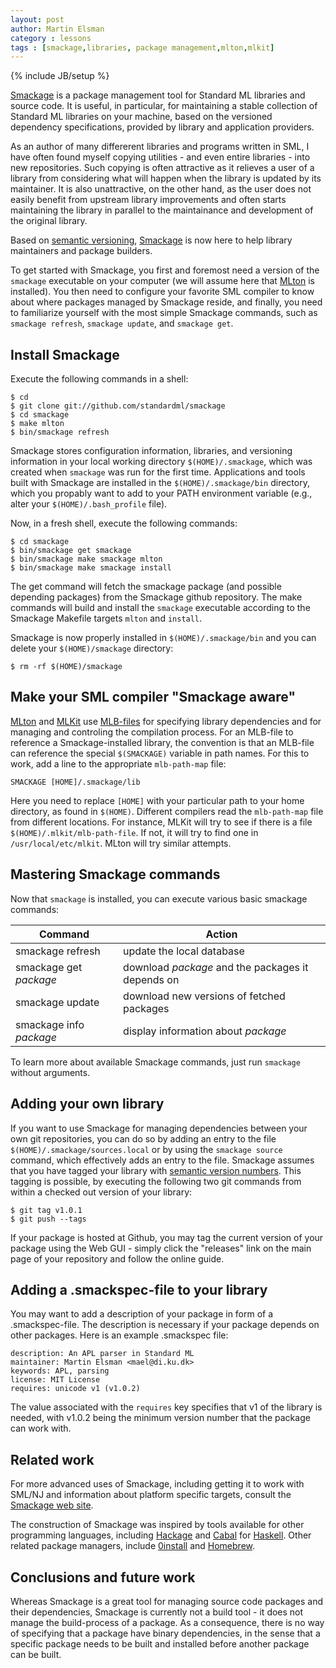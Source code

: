 ```yaml
---
layout: post
author: Martin Elsman
category : lessons
tags : [smackage,libraries, package management,mlton,mlkit]
---
```

{% include JB/setup %}

[Smackage](http://github.com/standardml/smackage) is a package
management tool for Standard ML libraries and source code. It is
useful, in particular, for maintaining a stable collection of Standard
ML libraries on your machine, based on the versioned dependency
specifications, provided by library and application providers.

As an author of many differerent libraries and programs written in
SML, I have often found myself copying utilities - and even entire
libraries - into new repositories. Such copying is often attractive as
it relieves a user of a library from considering what will happen when
the library is updated by its maintainer. It is also unattractive, on
the other hand, as the user does not easily benefit from upstream
library improvements and often starts maintaining the library in
parallel to the maintainance and development of the original
library.

Based on [semantic versioning](http://semver.org),
[Smackage](http://github.com/standardml/smackage) is now here to help
library maintainers and package builders.

To get started with Smackage, you first and foremost need a version of
the `smackage` executable on your computer (we will assume here that
[MLton](http://mlton.org) is installed). You then need to configure
your favorite SML compiler to know about where packages managed by
Smackage reside, and finally, you need to familiarize yourself with
the most simple Smackage commands, such as `smackage refresh`,
`smackage update`, and `smackage get`.

## Install Smackage

Execute the following commands in a shell:

    $ cd
    $ git clone git://github.com/standardml/smackage
    $ cd smackage
    $ make mlton
    $ bin/smackage refresh

Smackage stores configuration information, libraries, and versioning
information in your local working directory `$(HOME)/.smackage`, which
was created when `smackage` was run for the first time. Applications and
tools built with Smackage are installed in the `$(HOME)/.smackage/bin`
directory, which you propably want to add to your PATH environment
variable (e.g., alter your `$(HOME)/.bash_profile` file).

Now, in a fresh shell, execute the following commands:

    $ cd smackage
    $ bin/smackage get smackage
    $ bin/smackage make smackage mlton
    $ bin/smackage make smackage install

The get command will fetch the smackage package (and possible
depending packages) from the Smackage github repository. The make
commands will build and install the `smackage` executable according to
the Smackage Makefile targets `mlton` and `install`.

Smackage is now properly installed in `$(HOME)/.smackage/bin` and you
can delete your `$(HOME)/smackage` directory:

    $ rm -rf $(HOME)/smackage

## Make your SML compiler "Smackage aware"

[MLton](http://mlton.org) and [MLKit](http://www.elsman.com/mlkit/)
use [MLB-files](http://www.elsman.com/mlkit/mlbasisfiles.html) for
specifying library dependencies and for managing and controling the
compilation process. For an MLB-file to reference a Smackage-installed
library, the convention is that an MLB-file can reference the special
`$(SMACKAGE)` variable in path names. For this to work, add a line to
the appropriate `mlb-path-map` file:

    SMACKAGE [HOME]/.smackage/lib

Here you need to replace `[HOME]` with your particular path to your
home directory, as found in `$(HOME)`. Different compilers read the
`mlb-path-map` file from different locations. For instance, MLKit will
try to see if there is a file `$(HOME)/.mlkit/mlb-path-file`. If not,
it will try to find one in `/usr/local/etc/mlkit`. MLton will try
similar attempts.

## Mastering Smackage commands

Now that `smackage` is installed, you can execute various basic smackage
commands:

 |Command           | Action
 |------------------|------
 |smackage refresh           | update the local database
 |smackage get _package_     | download _package_ and the packages it depends on
 |smackage update            | download new versions of fetched packages
 |smackage info _package_    | display information about _package_

To learn more about available Smackage commands, just run `smackage`
without arguments.

## Adding your own library

If you want to use Smackage for managing dependencies between your own
git repositories, you can do so by adding an entry to the file
`$(HOME)/.smackage/sources.local` or by using the `smackage source`
command, which effectively adds an entry to the file. Smackage assumes
that you have tagged your library with [semantic version
numbers](http://semver.org). This tagging is possible, by executing
the following two git commands from within a checked out version of
your library:

    $ git tag v1.0.1
    $ git push --tags

If your package is hosted at Github, you may tag the current version
of your package using the Web GUI - simply click the "releases" link
on the main page of your repository and follow the online guide.

## Adding a .smackspec-file to your library

You may want to add a description of your package in form of a
.smackspec-file. The description is necessary if your package depends
on other packages. Here is an example .smackspec file:

    description: An APL parser in Standard ML
    maintainer: Martin Elsman <mael@di.ku.dk>
    keywords: APL, parsing
    license: MIT License
    requires: unicode v1 (v1.0.2)

The value associated with the `requires` key specifies that v1 of the
library is needed, with v1.0.2 being the minimum version number that
the package can work with.

## Related work

For more advanced uses of Smackage, including getting it to work with
SML/NJ and information about platform specific targets, consult the
[Smackage web site](http://github.com/standardml/smackage).

The construction of Smackage was inspired by tools available for other
programming languages, including
[Hackage](http://hackage.haskell.org/) and
[Cabal](http://www.haskell.org/cabal/) for
[Haskell](http://www.haskell.org/haskellwiki/Haskell). Other related
package managers, include [0install](http://0install.net/) and
[Homebrew](http://brew.sh/).

## Conclusions and future work

Whereas Smackage is a great tool for managing source code packages and
their dependencies, Smackage is currently not a build tool - it does
not manage the build-process of a package. As a consequence, there is
no way of specifying that a package have binary dependencies, in the
sense that a specific package needs to be built and installed before
another package can be built.
